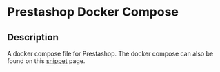 # Prestashop Docker Compose

## Description

A docker compose file for Prestashop. The docker compose can also be found on this [snippet](https://www.emmanuelgautier.com/blog/snippets/prestashop-docker-compose) page.
